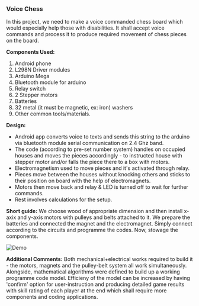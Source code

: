 ### Voice Chess
In this project, we need to make a voice commanded chess board which would especially help those with disabilities. It shall accept voice commands and process it to produce required movement of chess pieces on the board.

**Components Used:** 
1. Android phone
2. L298N Driver modules
3. Arduino Mega
4. Bluetooth module for arduino 
5. Relay switch
6. 2 Stepper motors
7. Batteries 
8. 32 metal (it must be magnetic, ex: iron) washers
9. Other common tools/materials.

**Design:**
* Android app converts voice to texts and sends this string to the arduino via bluetooth module serial communication on 2.4 Ghz band.
* The code (according to pre-set number system) handles on occupied houses and moves the pieces accordingly - to instructed house with stepper motor and/or falls the piece there to a box with motors. 
* Electromagnetism used to move pieces and it's activated through relay.
* Pieces move between the houses without knocking others and sticks to their position on board with the help of electromagnets.
* Motors then move back and relay & LED is turned off to wait for further commands.
* Rest involves calculations for the setup.

**Short guide:** We choose wood of appropriate dimension and then install x-axix and y-axis motors with pulleys and belts attached to it. We prepare the batteries and connected the magnet and the electromagnet. Simply connect according to the circuits and programme the codes. Now, stowage the components.

![Demo](https://media.giphy.com/media/lQCFDWxOD3TOshxrTk/giphy-downsized.gif)

**Additional Comments:** Both mechanical+electrical works required to build it - the motors, magnets and the pulley-belt system all work simultaneously. Alongside, mathematical algorithms were defined to build up a working programme code model. Efficieny of the model can be increased by having 'confirm' option for user-instruction and producing detailed game results with skill rating of each player at the end which shall require more components and coding applications.
